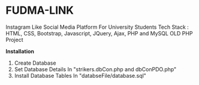 # FUDMA-LINK
Instagram Like Social Media Platform For University Students
Tech Stack : HTML, CSS, Bootstrap, Javascript, JQuery, Ajax, PHP and MySQL
OLD PHP Project

<b> Installation </b>
1. Create Database
2. Set Database Details In "strikers.dbCon.php and dbConPDO.php"
3. Install Database Tables In "databseFile/database.sql"


